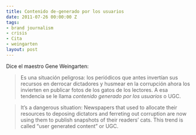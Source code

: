 ```yaml
---
title: Contenido de-generado por los usuarios
date: 2011-07-26 00:00:00 Z
tags:
- brand journalism
- crisis
- Cita
- weingarten
layout: post
---
```


Dice el maestro Gene Weingarten:
> Es una situación peligrosa: los periódicos que antes invertían sus recursos en derrocar dictadores y husmear en la corrupción ahora los invierten en publicar fotos de los gatos de los lectores. A esa tendencia se le llama _contenido generado por los usuarios_ o UGC.

> It’s a dangerous situation: Newspapers that used to allocate their resources to deposing dictators and ferreting out corruption are now using them to publish snapshots of their readers’ cats. This trend is called “user generated content” or UGC.

